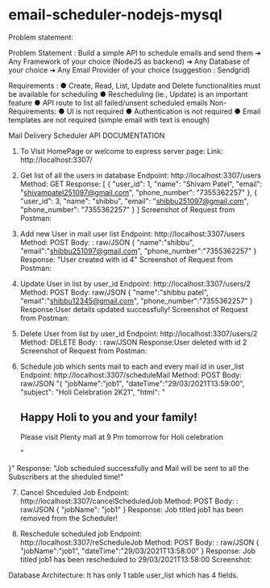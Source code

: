# email-scheduler-nodejs-mysql

Problem statement:

Problem Statement : Build a simple API to schedule emails and send them
➔ Any Framework of your choice (NodeJS as backend)
➔ Any Database of your choice
➔ Any Email Provider of your choice (suggestion : Sendgrid)

Requirements :
● Create, Read, List, Update and Delete functionalities must be available for
scheduling
● Rescheduling (ie., Update) is an important feature
● API route to list all failed/unsent scheduled emails
Non-Requirements:
● UI is not required
● Authentication is not required
● Email templates are not required (simple email with text is enough) 


Mail Delivery Scheduler API DOCUMENTATION

1) To Visit HomePage or welcome to express server page: 
Link: http://localhost:3307/
2) Get list of all the users in database
Endpoint: http://localhost:3307/users
Method: GET
Response: [
    {
        "user_id": 1,
        "name": "Shivam Patel",
        "email": "shivampatel251097@gmail.com",
        "phone_number": "7355362257"
    },
    {
        "user_id": 3,
        "name": "shibbu",
        "email": "shibbu251097@gmail.com",
        "phone_number": "7355362257"
    }
]
Screenshot of Request from Postman: 
 


3) Add new User in mail user list
Endpoint: http://localhost:3307/users
Method: POST
Body: : raw/JSON
{
    "name":"shibbu",
    "email":"shibbu251097@gmail.com",
    "phone_number":"7355362257"
}
Response: "User created with id 4"
Screenshot of Request from Postman: 
 

4) Update User in list by user_id
Endpoint: http://localhost:3307/users/2
Method: POST
Body: raw/JSON
{
    "name":"shibbu patel",
    "email":"shibbu12345@gmail.com",
    "phone_number":"7355362257"
}
Response:User details updated successfully!
Screenshot of Request from Postman: 
 


5) Delete User from list by user_id
Endpoint: http://localhost:3307/users/2
Method: DELETE
Body: : raw/JSON
Response:User deleted with id 2
Screenshot of Request from Postman: 
 


6) Schedule job which sents mail to each and every mail id in user_list
Endpoint: http://localhost:3307/scheduleMail
Method: POST
Body:  raw/JSON
"{
    "jobName":"job1",
    "dateTime":"29/03/2021T13:59:00",
    "subject": "Holi Celebration 2K21",
    "html": "<h2>Happy Holi to you and your family!</h2><p>Please visit Plenty mall at 9 Pm tomorrow for Holi celebration</p>"

}"
Response: "Job scheduled successfully and Mail will be sent to all the Subscribers at the sheduled time!"
 


7) Cancel Shceduled Job
Endpoint: http://localhost:3307/cancelScheduledJob
Method: POST
Body: : raw/JSON
{
    "jobName": "job1"
}
Response: Job titled job1 has been removed from the Scheduler!
 

8) Reschedule scheduled job
Endpoint: http://localhost:3307/reScheduleJob
Method: POST
Body: : raw/JSON
{
    "jobName":"job1",
    "dateTime":"29/03/2021T13:58:00"
}
Response: Job titled job1 has been rescheduled to 29/03/2021T13:58:00
Screenshot: 
 

Database Architecture:  It has only 1 table user_list which has 4 fields.
 

